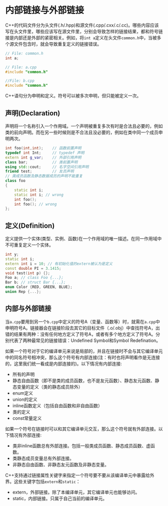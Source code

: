 # 内部链接与外部链接

C++的代码文件分为头文件(.h/.hpp)和源文件(.cpp/.cxx/.c/.cc)。哪些内容应该写在头文件里，哪些应该写在源文件里，分别会导致怎样的链接结果，都和符号链接是内部还是外部的紧密相关。例如，将`int a`定义在头文件`common.h`中，当被多个源文件包含时，就会导致重复定义的链接错误。

```cpp
// File: common.h
int a;

// File: a.cpp
#include "common.h"

//File: b.cpp
#include "common.h"
```

C++语句分为申明和定义。符号可以被多次申明，但只能被定义一次。

## 声明(Declaration)

声明将一个名称引入一个作用域。一个声明被重复多次有时是合法且必要的，例如类的前向声明。而在另一些时候则是不合法且没必要的，例如在类中同一个成员申明两次。

```cpp
int foo(int,int);    // 函数前置声明
typedef int Int;     // typedef 声明
extern int g_var;    // 外部引用声明
class bar;           // 类前置声明
using std::cout;     // 名字空间引用声明
friend test;         // 友员声明
// 类成员函数及静态数据成员的声明不能重复
class foo
{
    static int i;
    static int i; // wrong
    int foo();
    int foo(); // wrong
};
```

## 定义(Definition)

定义提供一个实体(类型、实例、函数)在一个作用域的唯一描述。在同一作用域中不可重复定义一个实体。

```cpp
int y;
static int i;
extern int i = 10; // 有初始化值的extern被认为是定义
const double PI = 3.1415;
void test(int p) {};
Foo a; // class Foo {...};
Bar b; // struct Bar {...};
enum Color {RED, GREEN, BLUE};
union Rep {...};
```

## 内部与外部链接

当`a.cpp`要用到另一个`b.cpp`中定义的符号A（变量、函数等）时，就需在`a.cpp`中申明符号A。链接器会在链接阶段去其它的目标文件（.o/.obj）中查找符号A，出错的结果有两种：没有任何地方定义了符号A，或者有多个地方定义了符号A。分别代表了两种最常见的链接错误：Undefined Symbol和Symbol Redefination。

如果一个符号对于它的编译单元来说是局部的，并且在链接时不会与其它编译单元中的同名符号相冲突，那么这个符号有内部连接(注：有时也将声明看作是无连接的，这里我们统一看成是内部连接的)。以下情况有内部连接:

* 所有的声明
* 静态自由函数（即不是类的成员函数，也不是友元函数）、静态友元函数、静态变量的定义（类的静态成员除外）
* enum定义
* union的定义
* inline函数定义（包括自由函数和非自由函数）
* 类的定义
* const常量定义

如果一个符号在链接时可以和其它编译单元交互，那么这个符号就有外部连接。以下情况有外部连接:

* 类非inline函数总有外部连接。包括一般类成员函数、静态成员函数、虚函数。
* 类静态成员变量总有外部连接。
* 非静态自由函数、非静态友元函数及非静态变量。

C++支持通过链接属性关键字来指定一个符号要不要从该编译单元中暴露给外界。这些关键字包括`extern`和`static`：

* extern，外部链接。除了本编译单元，其它编译单元也能够访问。
* static，内部链接。只属于自己当前的编译单元。
